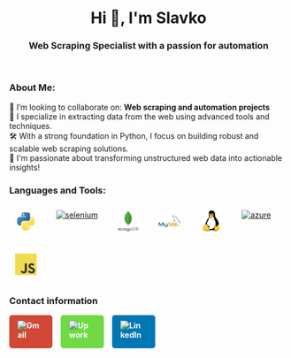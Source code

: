 <h1 align="center">Hi 👋, I'm Slavko</h1>
<h3 align="center">Web Scraping Specialist with a passion for automation</h3>
<br>
<h3 align="left">About Me:</h3>
<p>
  👯 I’m looking to collaborate on: <strong>Web scraping and automation projects</strong><br>
  🚀 I specialize in extracting data from the web using advanced tools and techniques.<br>
  🛠️ With a strong foundation in Python, I focus on building robust and scalable web scraping solutions.<br>
  🌟 I'm passionate about transforming unstructured web data into actionable insights!
</p>
<h3 align="left">Languages and Tools:</h3>
<p align="left" style="display: flex; gap: 15px; flex-wrap: wrap;">
  <a href="https://www.python.org" target="_blank" rel="noreferrer" style="padding: 10px;">
    <img src="https://raw.githubusercontent.com/devicons/devicon/master/icons/python/python-original.svg" alt="python" width="40" height="40"/> 
  </a> 
  <a href="https://www.selenium.dev" target="_blank" rel="noreferrer" style="padding: 10px;">
    <img src="https://raw.githubusercontent.com/detain/svg-logos/780f25886640cef088af994181646db2f6b1a3f8/svg/selenium-logo.svg" alt="selenium" width="40" height="40"/> 
  </a> 
  <a href="https://www.mongodb.com/" target="_blank" rel="noreferrer" style="padding: 10px;">
    <img src="https://raw.githubusercontent.com/devicons/devicon/master/icons/mongodb/mongodb-original-wordmark.svg" alt="mongodb" width="40" height="40"/> 
  </a> 
  <a href="https://www.mysql.com/" target="_blank" rel="noreferrer" style="padding: 10px;">
    <img src="https://raw.githubusercontent.com/devicons/devicon/master/icons/mysql/mysql-original-wordmark.svg" alt="mysql" width="40" height="40"/> 
  </a> 
  <a href="https://www.linux.org/" target="_blank" rel="noreferrer" style="padding: 10px;">
    <img src="https://raw.githubusercontent.com/devicons/devicon/master/icons/linux/linux-original.svg" alt="linux" width="40" height="40"/> 
  </a> 
  <a href="https://azure.microsoft.com/en-in/" target="_blank" rel="noreferrer" style="padding: 10px;">
    <img src="https://www.vectorlogo.zone/logos/microsoft_azure/microsoft_azure-icon.svg" alt="azure" width="40" height="40"/> 
  </a> 
  <a href="https://developer.mozilla.org/en-US/docs/Web/JavaScript" target="_blank" rel="noreferrer" style="padding: 10px;">
    <img src="https://raw.githubusercontent.com/devicons/devicon/master/icons/javascript/javascript-original.svg" alt="javascript" width="40" height="40"/> 
  </a>
</p>
<h3>Contact information</h3>
<div style="display: flex; gap: 15px; flex-wrap: wrap; align-items: center;">
  <a href="mailto:tempdrivedude@gmail.com" target="_blank" style="display: inline-flex; align-items: center; text-decoration: none; background-color: #D14836; color: white; padding: 10px 15px; border-radius: 5px; font-size: 14px; font-weight: bold;">
    <img src="https://upload.wikimedia.org/wikipedia/commons/4/4e/Gmail_Icon.png" alt="Gmail" width="40" height="40" style="margin-right: 8px;"/>
  </a>
  <a href="https://www.upwork.com/freelancers/~013c9a2788af27dff1" target="_blank" style="display: inline-flex; align-items: center; text-decoration: none; background-color: #6fda44; color: white; padding: 10px 15px; border-radius: 5px; font-size: 14px; font-weight: bold;">
    <img src="https://www.vectorlogo.zone/logos/upwork/upwork-icon.svg" alt="Upwork" width="40" height="40" style="margin-right: 8px;"/>
  </a>
  <a href="https://www.linkedin.com/in/slavko-mirkovic-633b6a339/" target="_blank" style="display: inline-flex; align-items: center; text-decoration: none; background-color: #0077b5; color: white; padding: 10px 15px; border-radius: 5px; font-size: 14px; font-weight: bold;">
    <img src="https://www.vectorlogo.zone/logos/linkedin/linkedin-icon.svg" alt="LinkedIn" width="40" height="40" style="margin-right: 8px;"/>
  </a>
</div>
